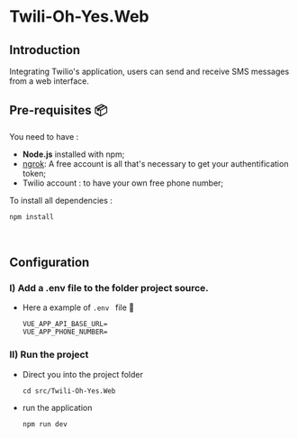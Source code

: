 # Twili-Oh-Yes.Web

## Introduction 
Integrating Twilio's application, users can send and receive SMS messages from a web interface. 

##  Pre-requisites :package:
You need to have :
* **Node.js** installed with npm;
* [ngrok](https://ngrok.com/download): A free account is all that's necessary to get your authentification token;
* Twilio account : to have your own free phone number;
‎ 

To install all dependencies :
```bash
npm install
``` 
‎
## Configuration 

### I) Add a .env file to the folder project source.

- Here a example of `.env ` file 📄

    ```=
    VUE_APP_API_BASE_URL=
    VUE_APP_PHONE_NUMBER=
    ```
### II) Run the project 

- Direct you into the project folder

    ```
    cd src/Twili-Oh-Yes.Web
    ```
    
- run the application

    ```
    npm run dev
    ```
